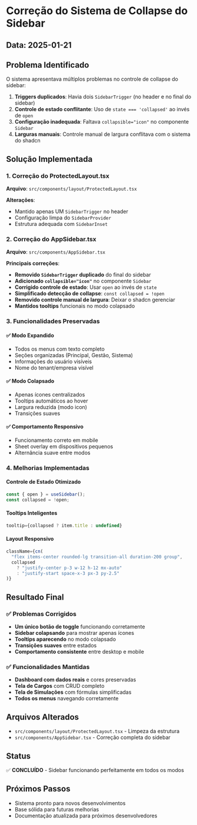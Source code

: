 
# Correção do Sistema de Collapse do Sidebar

## Data: 2025-01-21

## Problema Identificado
O sistema apresentava múltiplos problemas no controle de collapse do sidebar:
1. **Triggers duplicados**: Havia dois `SidebarTrigger` (no header e no final do sidebar)
2. **Controle de estado conflitante**: Uso de `state === 'collapsed'` ao invés de `open`
3. **Configuração inadequada**: Faltava `collapsible="icon"` no componente `Sidebar`
4. **Larguras manuais**: Controle manual de largura conflitava com o sistema do shadcn

## Solução Implementada

### 1. Correção do ProtectedLayout.tsx
**Arquivo**: `src/components/layout/ProtectedLayout.tsx`

**Alterações**:
- Mantido apenas UM `SidebarTrigger` no header
- Configuração limpa do `SidebarProvider`
- Estrutura adequada com `SidebarInset`

### 2. Correção do AppSidebar.tsx
**Arquivo**: `src/components/AppSidebar.tsx`

**Principais correções**:
- **Removido `SidebarTrigger` duplicado** do final do sidebar
- **Adicionado `collapsible="icon"`** no componente `Sidebar`
- **Corrigido controle de estado**: Usar `open` ao invés de `state`
- **Simplificado detecção de collapse**: `const collapsed = !open`
- **Removido controle manual de largura**: Deixar o shadcn gerenciar
- **Mantidos tooltips** funcionais no modo colapsado

### 3. Funcionalidades Preservadas

#### ✅ Modo Expandido
- Todos os menus com texto completo
- Seções organizadas (Principal, Gestão, Sistema)
- Informações do usuário visíveis
- Nome do tenant/empresa visível

#### ✅ Modo Colapsado
- Apenas ícones centralizados
- Tooltips automáticos ao hover
- Largura reduzida (modo icon)
- Transições suaves

#### ✅ Comportamento Responsivo
- Funcionamento correto em mobile
- Sheet overlay em dispositivos pequenos
- Alternância suave entre modos

### 4. Melhorias Implementadas

#### **Controle de Estado Otimizado**
```typescript
const { open } = useSidebar();
const collapsed = !open;
```

#### **Tooltips Inteligentes**
```typescript
tooltip={collapsed ? item.title : undefined}
```

#### **Layout Responsivo**
```typescript
className={cn(
  "flex items-center rounded-lg transition-all duration-200 group",
  collapsed 
    ? "justify-center p-3 w-12 h-12 mx-auto" 
    : "justify-start space-x-3 px-3 py-2.5"
)}
```

## Resultado Final

### ✅ **Problemas Corrigidos**
- **Um único botão de toggle** funcionando corretamente
- **Sidebar colapsando** para mostrar apenas ícones
- **Tooltips aparecendo** no modo colapsado
- **Transições suaves** entre estados
- **Comportamento consistente** entre desktop e mobile

### ✅ **Funcionalidades Mantidas**
- **Dashboard com dados reais** e cores preservadas
- **Tela de Cargos** com CRUD completo
- **Tela de Simulações** com fórmulas simplificadas
- **Todos os menus** navegando corretamente

## Arquivos Alterados
- `src/components/layout/ProtectedLayout.tsx` - Limpeza da estrutura
- `src/components/AppSidebar.tsx` - Correção completa do sidebar

## Status
✅ **CONCLUÍDO** - Sidebar funcionando perfeitamente em todos os modos

## Próximos Passos
- Sistema pronto para novos desenvolvimentos
- Base sólida para futuras melhorias
- Documentação atualizada para próximos desenvolvedores
